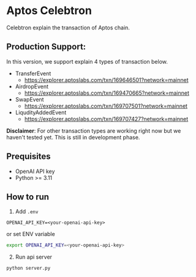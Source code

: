 # Aptos Celebtron

Celebtron explain the transaction of Aptos chain.

## Production Support:

In this version, we support explain 4 types of transaction below.

- TransferEvent
    + https://explorer.aptoslabs.com/txn/169646501?network=mainnet
- AirdropEvent
    + https://explorer.aptoslabs.com/txn/169470665?network=mainnet
- SwapEvent
    + https://explorer.aptoslabs.com/txn/169707501?network=mainnet
- LiqudityAddedEvent
    + https://explorer.aptoslabs.com/txn/169707427?network=mainnet

**Disclaimer**: For other transaction
types are working right now but we haven't tested yet. This is still in development phase.

## Prequisites

- OpenAI API key
- Python >= 3.11

## How to run

1. Add `.env`

```dotenv
OPENAI_API_KEY=<your-openai-api-key>
```

or set ENV variable

```bash
export OPENAI_API_KEY=<your-openai-api-key>
```

2. Run api server

```bash
python server.py
```
